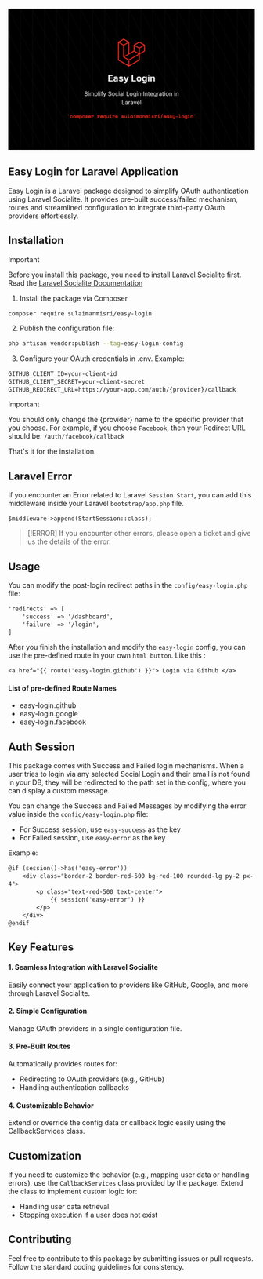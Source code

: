 ![EasyLogin Image](public/easy-login.png)

## Easy Login for Laravel Application
Easy Login is a Laravel package designed to simplify OAuth authentication using Laravel Socialite. It provides pre-built success/failed mechanism, routes and streamlined configuration to integrate third-party OAuth providers effortlessly.

## Installation
> [!IMPORTANT]
> Before you install this package, you need to install Laravel Socialite first. Read the [Laravel Socialite Documentation](https://laravel.com/docs/10.x/socialite)

1. Install the package via Composer
```bash
composer require sulaimanmisri/easy-login
```

2. Publish the configuration file:
```bash
php artisan vendor:publish --tag=easy-login-config
```

3. Configure your OAuth credentials in .env. Example:
```env
GITHUB_CLIENT_ID=your-client-id
GITHUB_CLIENT_SECRET=your-client-secret
GITHUB_REDIRECT_URL=https://your-app.com/auth/{provider}/callback
```

> [!IMPORTANT]
> You should only change the {provider} name to the specific provider that you choose. For example, if you choose `Facebook`, then your Redirect URL should be: `/auth/facebook/callback`

That's it for the installation.

## Laravel Error
If you encounter an Error related to Laravel `Session Start`, you can add this middleware inside your Laravel `bootstrap/app.php` file.
```
$middleware->append(StartSession::class);
```
> [!ERROR]
> If you encounter other errors, please open a ticket and give us the details of the error.

## Usage
You can modify the post-login redirect paths in the `config/easy-login.php` file:
```
'redirects' => [
    'success' => '/dashboard',
    'failure' => '/login',
]
```

After you finish the installation and modify the `easy-login` config, you can use the pre-defined route in your own `html button`. Like this :
```blade
<a href="{{ route('easy-login.github') }}"> Login via Github </a>
```

#### List of pre-defined Route Names
* easy-login.github
* easy-login.google
* easy-login.facebook

## Auth Session
This package comes with Success and Failed login mechanisms. When a user tries to login via any selected Social Login and their email is not found in your DB, they will be redirected to the path set in the config, where you can display a custom message.

You can change the Success and Failed Messages by modifying the error value inside the `config/easy-login.php` file:

* For Success session, use `easy-success` as the key
* For Failed session, use `easy-error` as the key

Example:
```
@if (session()->has('easy-error'))
    <div class="border-2 border-red-500 bg-red-100 rounded-lg py-2 px-4">
        <p class="text-red-500 text-center">
            {{ session('easy-error') }}
        </p>
    </div>
@endif
```

## Key Features
#### 1. Seamless Integration with Laravel Socialite
Easily connect your application to providers like GitHub, Google, and more through Laravel Socialite.

#### 2. Simple Configuration
Manage OAuth providers in a single configuration file.

#### 3. Pre-Built Routes
Automatically provides routes for:
* Redirecting to OAuth providers (e.g., GitHub)
* Handling authentication callbacks

#### 4. Customizable Behavior
Extend or override the config data or callback logic easily using the CallbackServices class.

## Customization
If you need to customize the behavior (e.g., mapping user data or handling errors), use the `CallbackServices` class provided by the package. Extend the class to implement custom logic for:
* Handling user data retrieval
* Stopping execution if a user does not exist

## Contributing
Feel free to contribute to this package by submitting issues or pull requests. Follow the standard coding guidelines for consistency.

